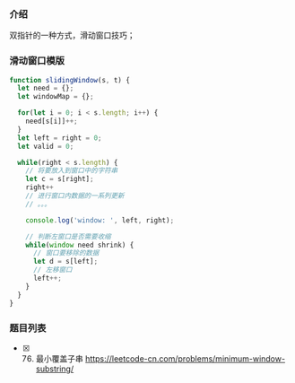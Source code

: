 ### 介绍
双指针的一种方式，滑动窗口技巧；

### 滑动窗口模版
```js
function slidingWindow(s, t) {
  let need = {};
  let windowMap = {};

  for(let i = 0; i < s.length; i++) {
    need[s[i]]++;
  }
  let left = right = 0;
  let valid = 0;

  while(right < s.length) {
    // 将要放入到窗口中的字符串
    let c = s[right];
    right++
    // 进行窗口内数据的一系列更新
    // 。。。

    console.log('window: ', left, right);

    // 判断左窗口是否需要收缩
    while(window need shrink) {
      // 窗口要移除的数据
      let d = s[left];
      // 左移窗口
      left++;
    }
  }
}
```

### 题目列表
- [x] 76. 最小覆盖子串 https://leetcode-cn.com/problems/minimum-window-substring/